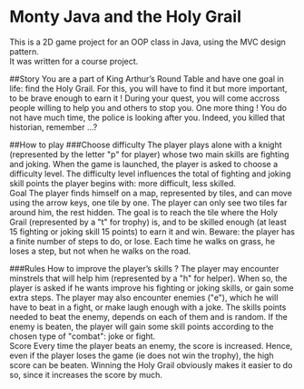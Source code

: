 Monty Java and the Holy Grail
=============

This is a 2D game project for an OOP class in Java, using the MVC design pattern.  
It was written for a course project.

##Story
You are a part of King Arthur’s Round Table and have one goal in life: find the
Holy Grail. For this, you will have to find it but more important, to be brave
enough to earn it ! During your quest, you will come accross people willing to help
you and others to stop you. One more thing ! You do not have much time, the
police is looking after you. Indeed, you killed that historian, remember ...?

##How to play
###Choose difficulty 
The player plays alone with a knight (represented by the letter
"p" for player) whose two main skills are fighting and joking. When the game
is launched, the player is asked to choose a difficulty level. The difficulty level
influences the total of fighting and joking skill points the player begins with: more
difficult, less skilled.  
Goal The player finds himself on a map, represented by tiles, and can move using
the arrow keys, one tile by one. The player can only see two tiles far around him,
the rest hidden. The goal is to reach the tile where the Holy Grail (represented by
a "t" for trophy) is, and to be skilled enough (at least 15 fighting or joking skill
15 points) to earn it and win. Beware: the player has a finite number of steps to do,
or lose. Each time he walks on grass, he loses a step, but not when he walks on
the road.

###Rules 
How to improve the player’s skills ? The player may encounter minstrels
that will help him (represented by a "h" for helper). When so, the player is asked if
he wants improve his fighting or joking skills, or gain some extra steps. The player
may also encounter enemies ("e"), which he will have to beat in a fight, or make
laugh enough with a joke. The skills points needed to beat the enemy, depends on
each of them and is random. If the enemy is beaten, the player will gain some skill
points according to the chosen type of "combat": joke or fight.  
Score Every time the player beats an enemy, the score is increased. Hence, even
if the player loses the game (ie does not win the trophy), the high score can be
beaten. Winning the Holy Grail obviously makes it easier to do so, since it increases
the score by much.
